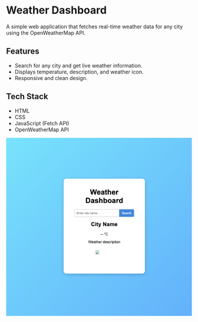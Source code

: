 # Weather Dashboard

A simple web application that fetches real-time weather data for any city using the OpenWeatherMap API.

## Features
- Search for any city and get live weather information.
- Displays temperature, description, and weather icon.
- Responsive and clean design.

## Tech Stack
- HTML
- CSS
- JavaScript (Fetch API)
- OpenWeatherMap API


![Weather Dashboard Screenshot](screenshot.png)
